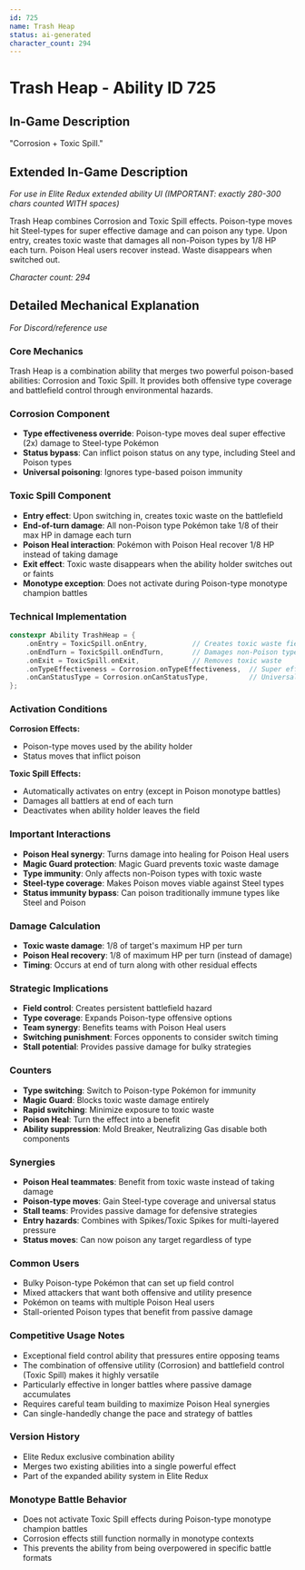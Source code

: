 ```yaml
---
id: 725
name: Trash Heap
status: ai-generated
character_count: 294
---
```


# Trash Heap - Ability ID 725

## In-Game Description
"Corrosion + Toxic Spill."

## Extended In-Game Description
*For use in Elite Redux extended ability UI (IMPORTANT: exactly 280-300 chars counted WITH spaces)*

Trash Heap combines Corrosion and Toxic Spill effects. Poison-type moves hit Steel-types for super effective damage and can poison any type. Upon entry, creates toxic waste that damages all non-Poison types by 1/8 HP each turn. Poison Heal users recover instead. Waste disappears when switched out.

*Character count: 294*

## Detailed Mechanical Explanation
*For Discord/reference use*

### Core Mechanics
Trash Heap is a combination ability that merges two powerful poison-based abilities: Corrosion and Toxic Spill. It provides both offensive type coverage and battlefield control through environmental hazards.

### Corrosion Component
- **Type effectiveness override**: Poison-type moves deal super effective (2x) damage to Steel-type Pokémon
- **Status bypass**: Can inflict poison status on any type, including Steel and Poison types
- **Universal poisoning**: Ignores type-based poison immunity

### Toxic Spill Component
- **Entry effect**: Upon switching in, creates toxic waste on the battlefield
- **End-of-turn damage**: All non-Poison type Pokémon take 1/8 of their max HP in damage each turn
- **Poison Heal interaction**: Pokémon with Poison Heal recover 1/8 HP instead of taking damage
- **Exit effect**: Toxic waste disappears when the ability holder switches out or faints
- **Monotype exception**: Does not activate during Poison-type monotype champion battles

### Technical Implementation
```c
constexpr Ability TrashHeap = {
    .onEntry = ToxicSpill.onEntry,           // Creates toxic waste field
    .onEndTurn = ToxicSpill.onEndTurn,       // Damages non-Poison types
    .onExit = ToxicSpill.onExit,             // Removes toxic waste
    .onTypeEffectiveness = Corrosion.onTypeEffectiveness,  // Super effective vs Steel
    .onCanStatusType = Corrosion.onCanStatusType,          // Universal poison status
};
```

### Activation Conditions
**Corrosion Effects:**
- Poison-type moves used by the ability holder
- Status moves that inflict poison

**Toxic Spill Effects:**
- Automatically activates on entry (except in Poison monotype battles)
- Damages all battlers at end of each turn
- Deactivates when ability holder leaves the field

### Important Interactions
- **Poison Heal synergy**: Turns damage into healing for Poison Heal users
- **Magic Guard protection**: Magic Guard prevents toxic waste damage
- **Type immunity**: Only affects non-Poison types with toxic waste
- **Steel-type coverage**: Makes Poison moves viable against Steel types
- **Status immunity bypass**: Can poison traditionally immune types like Steel and Poison

### Damage Calculation
- **Toxic waste damage**: 1/8 of target's maximum HP per turn
- **Poison Heal recovery**: 1/8 of maximum HP per turn (instead of damage)
- **Timing**: Occurs at end of turn along with other residual effects

### Strategic Implications
- **Field control**: Creates persistent battlefield hazard
- **Type coverage**: Expands Poison-type offensive options
- **Team synergy**: Benefits teams with Poison Heal users
- **Switching punishment**: Forces opponents to consider switch timing
- **Stall potential**: Provides passive damage for bulky strategies

### Counters
- **Type switching**: Switch to Poison-type Pokémon for immunity
- **Magic Guard**: Blocks toxic waste damage entirely
- **Rapid switching**: Minimize exposure to toxic waste
- **Poison Heal**: Turn the effect into a benefit
- **Ability suppression**: Mold Breaker, Neutralizing Gas disable both components

### Synergies
- **Poison Heal teammates**: Benefit from toxic waste instead of taking damage
- **Poison-type moves**: Gain Steel-type coverage and universal status
- **Stall teams**: Provides passive damage for defensive strategies
- **Entry hazards**: Combines with Spikes/Toxic Spikes for multi-layered pressure
- **Status moves**: Can now poison any target regardless of type

### Common Users
- Bulky Poison-type Pokémon that can set up field control
- Mixed attackers that want both offensive and utility presence
- Pokémon on teams with multiple Poison Heal users
- Stall-oriented Poison types that benefit from passive damage

### Competitive Usage Notes
- Exceptional field control ability that pressures entire opposing teams
- The combination of offensive utility (Corrosion) and battlefield control (Toxic Spill) makes it highly versatile
- Particularly effective in longer battles where passive damage accumulates
- Requires careful team building to maximize Poison Heal synergies
- Can single-handedly change the pace and strategy of battles

### Version History
- Elite Redux exclusive combination ability
- Merges two existing abilities into a single powerful effect
- Part of the expanded ability system in Elite Redux

### Monotype Battle Behavior
- Does not activate Toxic Spill effects during Poison-type monotype champion battles
- Corrosion effects still function normally in monotype contexts
- This prevents the ability from being overpowered in specific battle formats